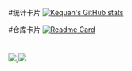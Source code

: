 
#统计卡片
[![Kequan's GitHub stats](https://github-readme-stats.vercel.app/api?username=swimmant)](https://github.com/swimmant/github-readme-stats)


#仓库卡片
[![Readme Card](https://github-readme-stats.vercel.app/api/pin/?username=swimmant&repo=github-readme-stats)](https://github.com/swimmant/github-readme-stats)

#

<a href=" https://github.com/anuraghazra/github-readme-stats " >
  <img align= " center " src= " https://github-readme-stats.vercel.app/api/pin/?username=swimmant&repo=github-readme-stats " />
</a>
<a href=" https://github.com/anuraghazra/convoychat " >
  <img align= " center " src= " https://github-readme-stats.vercel.app/api/pin/?username=swimmant&repo=convoychat " />
</a>